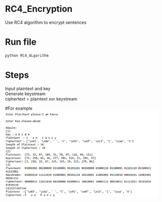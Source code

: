 # RC4_Encryption
Use RC4 algorithm to encrypt sentences

# Run file
```python
python RC4_ALgorithm
```

# Steps
Input plaintext and key<br>
Generate keystream<br>
ciphertext = plaintext xor keystream

#For example
![image](https://github.com/FancccyRay/RC4_Encryption/blob/master/result.png)<br>

